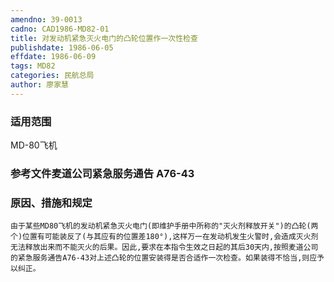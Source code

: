 ```yaml
---
amendno: 39-0013
cadno: CAD1986-MD82-01
title: 对发动机紧急灭火电门的凸轮位置作一次性检查
publishdate: 1986-06-05
effdate: 1986-06-09
tags: MD82
categories: 民航总局
author: 廖家慧
---
```


### 适用范围 
MD-80飞机

<!--more-->
### 参考文件麦道公司紧急服务通告 A76-43

### 原因、措施和规定 
    由于某些MD80飞机的发动机紧急灭火电门(即维护手册中所称的"灭火剂释放开关")的凸轮(两个)位置有可能装反了(与其应有的位置差180°),这样万一在发动机发生火警时,会造成灭火剂无法释放出来而不能灭火的后果。因此,要求在本指令生效之日起的其后30天内,按照麦道公司的紧急服务通告A76-43对上述凸轮的位置安装得是否合适作一次检查。如果装得不恰当,则应予以纠正。
